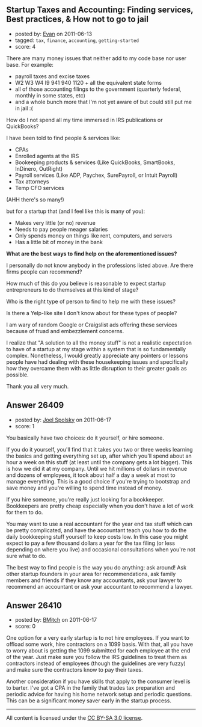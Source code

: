 ## Startup Taxes and Accounting: Finding services, Best practices, & How not to go to jail

- posted by: [Evan](https://stackexchange.com/users/-1/11188-evan) on 2011-06-13
- tagged: `tax`, `finance`, `accounting`, `getting-started`
- score: 4

There are many money issues that neither add to my code base nor user base. For example:

- payroll taxes and excise taxes
- W2 W3 W4 I9 941 940 1120 + all the equivalent state forms
- all of those accounting filings to the government (quarterly federal, monthly in some states, etc)
- and a whole bunch more that I'm not yet aware of but could still put me in jail :(

How do I not spend all my time immersed in IRS publications or QuickBooks?

I have been told to find people & services like:

 - CPAs
 - Enrolled agents at the IRS
 - Bookeeping products & services (Like QuickBooks, SmartBooks, InDinero, OutRight)
 - Payroll services (Like ADP, Paychex, SurePayroll, or Intuit Payroll)
 - Tax attorneys
 - Temp CFO services

(AHH there's so many!)

but for a startup that (and I feel like this is many of you):

 - Makes very little (or no) revenue
 - Needs to pay people meager salaries
 - Only spends money on things like rent, computers, and servers
 - Has a little bit of money in the bank

**What are the best ways to find help on the aforementioned issues?** 

I personally do not know anybody in the professions listed above. Are there firms people can recommend? 

How much of this do you believe is reasonable to expect startup entrepreneurs to do themselves at this kind of stage?

Who is the right type of person to find to help me with these issues?

Is there a Yelp-like site I don't know about for these types of people? 

I am wary of random Google or Craigslist ads offering these services because of fruad and embezzlement concerns.

I realize that "A solution to all the money stuff" is not a realistic expectation to have of a startup at my stage within a system that is so fundamentally complex. Nonetheless, I would greatly appreciate any pointers or lessons people have had dealing with these housekeeping issues and specifically how they overcame them with as little disruption to their greater goals as possible.

Thank you all very much.


## Answer 26409

- posted by: [Joel Spolsky](https://stackexchange.com/users/-1/4335-joel-spolsky) on 2011-06-17
- score: 1

You basically have two choices: do it yourself, or hire someone.

If you do it yourself, you'll find that it takes you two or three weeks learning the basics and getting everything set up, after which you'll spend about an hour a week on this stuff (at least until the company gets a lot bigger). This is how we did it at my company. Until we hit millions of dollars in revenue and dozens of employees, it took about half a day a week at most to manage everything. This is a good choice if you're trying to bootstrap and save money and you're willing to spend time instead of money.

If you hire someone, you're really just looking for a bookkeeper. Bookkeepers are pretty cheap especially when you don't have a lot of work for them to do.

You may want to use a real accountant for the year end tax stuff which can be pretty complicated, and have the accountant teach you how to do the daily bookkeeping stuff yourself to keep costs low. In this case you might expect to pay a few thousand dollars a year for the tax filing (or less depending on where you live) and occasional consultations when you're not sure what to do.

The best way to find people is the way you do anything: ask around! Ask other startup founders in your area for recommendations, ask family members and friends if they know any accountants, ask your lawyer to recommend an accountant or ask your accountant to recommend a lawyer.


## Answer 26410

- posted by: [BMitch](https://stackexchange.com/users/-1/11142-bmitch) on 2011-06-17
- score: 0

One option for a very early startup is to not hire employees.  If you want to offload some work, hire contractors on a 1099 basis.  With that, all you have to worry about is getting the 1099 submitted for each employee at the end of the year.  Just make sure you follow the IRS guidelines to treat them as contractors instead of employees (though the guidelines are very fuzzy) and make sure the contractors know to pay their taxes.

Another consideration if you have skills that apply to the consumer level is to barter.  I've got a CPA in the family that trades tax preparation and periodic advice for having his home network setup and periodic questions.  This can be a significant money saver early in the startup process.



---

All content is licensed under the [CC BY-SA 3.0 license](https://creativecommons.org/licenses/by-sa/3.0/).
